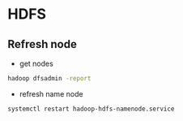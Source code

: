 # HDFS

## Refresh node

- get nodes 

```bash
hadoop dfsadmin -report
```

- refresh name node

```bash
systemctl restart hadoop-hdfs-namenode.service
```
